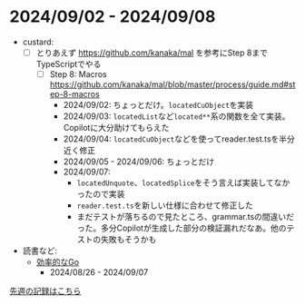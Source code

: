 # 2024/09/02 - 2024/09/08

- custard:
    - [ ] とりあえず <https://github.com/kanaka/mal> を参考にStep 8までTypeScriptでやる
        - [ ] Step 8: Macros <https://github.com/kanaka/mal/blob/master/process/guide.md#step-8-macros>
            - 2024/09/02: ちょっとだけ。`locatedCuObject`を実装
            - 2024/09/03: `locatedList`など`located**`系の関数を全て実装。Copilotに大分助けてもらえた
            - 2024/09/04: `locatedCuObject`などを使ってreader.test.tsを半分近く修正
            - 2024/09/05 - 2024/09/06: ちょっとだけ
            - 2024/09/07:
                - `locatedUnquote`、`locatedSplice`をそう言えば実装してなかったので実装
                - `reader.test.ts`を新しい仕様に合わせて修正した
                - まだテストが落ちるので見たところ、grammar.tsの間違いだった。多分Copilotが生成した部分の検証漏れだなあ。他のテストの失敗もそうかも
- 読書など:
    - [効率的なGo](https://www.oreilly.co.jp//books/9784814400539/)
        - 2024/08/26 - 2024/09/07

[先週の記録はこちら](https://github.com/igrep/daily-commits/blob/fc8ce35f0624630acda11095cd8735b4bcbfb446/yesterday.md)
